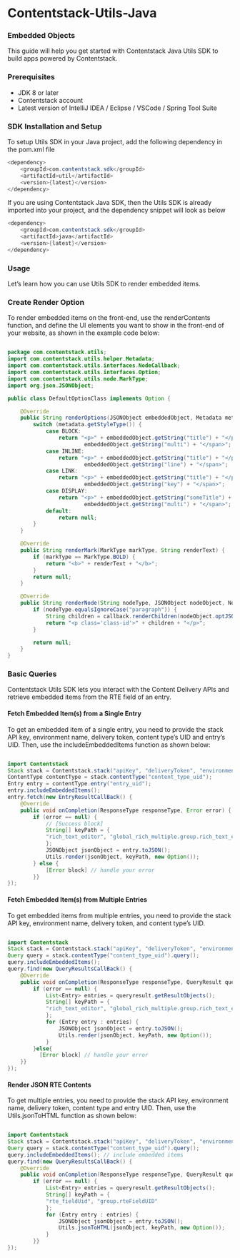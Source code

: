 # Contentstack-Utils-Java

### Embedded Objects

This guide will help you get started with Contentstack Java Utils SDK to build apps powered by Contentstack.

### Prerequisites
- JDK 8 or later
- Contentstack account
- Latest version of IntelliJ IDEA / Eclipse / VSCode / Spring Tool Suite

### SDK Installation and Setup
To setup Utils SDK in your Java project, add the following dependency in the pom.xml file

```java
<dependency>
    <groupId>com.contentstack.sdk</groupId>
    <artifactId>util</artifactId>
    <version>{latest}</version>
</dependency>
```


If you are using Contentstack Java SDK, then the Utils SDK is already imported into your project, and the dependency snippet will look as below

```java
<dependency>
    <groupId>com.contentstack.sdk</groupId>
    <artifactId>java</artifactId>
    <version>{latest}</version>
</dependency>
```


### Usage
Let’s learn how you can use Utils SDK to render embedded items.

### Create Render Option
To render embedded items on the front-end, use the renderContents function, and define the UI elements you want to show in the front-end of your website, as shown in the example code below:

```java

package com.contentstack.utils;
import com.contentstack.utils.helper.Metadata;
import com.contentstack.utils.interfaces.NodeCallback;
import com.contentstack.utils.interfaces.Option;
import com.contentstack.utils.node.MarkType;
import org.json.JSONObject;

public class DefaultOptionClass implements Option {

    @Override
    public String renderOptions(JSONObject embeddedObject, Metadata metadata) {
        switch (metadata.getStyleType()) {
            case BLOCK:
                return "<p>" + embeddedObject.getString("title") + "</p><span>" +
                        embeddedObject.getString("multi") + "</span>";
            case INLINE:
                return "<p>" + embeddedObject.getString("title") + "</p><span>" +
                        embeddedObject.getString("line") + "</span>";
            case LINK:
                return "<p>" + embeddedObject.getString("title") + "</p><span>" +
                        embeddedObject.getString("key") + "</span>";
            case DISPLAY:
                return "<p>" + embeddedObject.getString("someTitle") + "</p><span>" +
                        embeddedObject.getString("multi") + "</span>";
            default:
                return null;
        }
    }

    @Override
    public String renderMark(MarkType markType, String renderText) {
        if (markType == MarkType.BOLD) {
            return "<b>" + renderText + "</b>";
        }
        return null;
    }

    @Override
    public String renderNode(String nodeType, JSONObject nodeObject, NodeCallback callback) {
        if (nodeType.equalsIgnoreCase("paragraph")) {
            String children = callback.renderChildren(nodeObject.optJSONArray("children"));
            return "<p class='class-id'>" + children + "</p>";
        }

        return null;
    }
}

```


### Basic Queries

Contentstack Utils SDK lets you interact with the Content Delivery APIs and retrieve embedded items from the RTE field of an entry.

#### Fetch Embedded Item(s) from a Single Entry
To get an embedded item of a single entry, you need to provide the stack API key, environment name, delivery token, content type’s UID and entry’s UID. Then, use the includeEmbeddedItems function as shown below:

```java

import Contentstack
Stack stack = Contentstack.stack("apiKey", "deliveryToken", "environment_name");
ContentType contentType = stack.contentType("content_type_uid");
Entry entry = contentType.entry("entry_uid");
entry.includeEmbeddedItems();
entry.fetch(new EntryResultCallBack() {
    @Override
    public void onCompletion(ResponseType responseType, Error error) {
        if (error == null) {
            // [Success block]
            String[] keyPath = {
            "rich_text_editor", "global_rich_multiple.group.rich_text_editor"
            };
            JSONObject jsonObject = entry.toJSON();
            Utils.render(jsonObject, keyPath, new Option());
        } else {
            [Error block] // handle your error 
        }}
});
```



#### Fetch Embedded Item(s) from Multiple Entries
To get embedded items from multiple entries, you need to provide the stack API key, environment name, delivery token, and content type’s UID.

```java

import Contentstack
Stack stack = Contentstack.stack("apiKey", "deliveryToken", "environment_name");
Query query = stack.contentType("content_type_uid").query();
query.includeEmbeddedItems();
query.find(new QueryResultsCallBack() {
    @Override
    public void onCompletion(ResponseType responseType, QueryResult queryResult, Error error) {
        if (error == null) {
            List<Entry> entries = queryresult.getResultObjects();
            String[] keyPath = {
            "rich_text_editor", "global_rich_multiple.group.rich_text_editor"
            };
            for (Entry entry : entries) {
                JSONObject jsonObject = entry.toJSON();
                Utils.render(jsonObject, keyPath, new Option());
            }
        }else{
          [Error block] // handle your error 
    }}
});
```

#### Render JSON RTE Contents
To get multiple entries, you need to provide the stack API key, environment name, delivery token, content type and entry UID. Then, use the Utils.jsonToHTML function as shown below:

```java

import Contentstack
Stack stack = Contentstack.stack("apiKey", "deliveryToken", "environment_name");
Query query = stack.contentType("content_type_uid").query();
query.includeEmbeddedItems(); // include embedded items
query.find(new QueryResultsCallBack() {
    @Override
    public void onCompletion(ResponseType responseType, QueryResult queryResult, Error error) {
        if (error == null) {
            List<Entry> entries = queryresult.getResultObjects();
            String[] keyPath = {
            "rte_fieldUid", "group.rteFieldUID"
            };
            for (Entry entry : entries) {
                JSONObject jsonObject = entry.toJSON();
                Utils.jsonToHTML(jsonObject, keyPath, new Option());
            }
        }}
});

```



